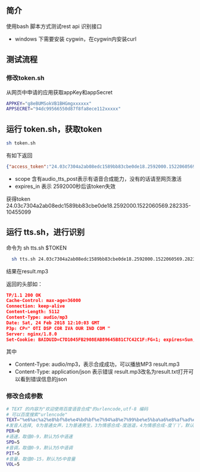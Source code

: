 ## 简介

使用bash 脚本方式测试rest api 识别接口

- windows 下需要安装 cygwin，在cygwin内安装curl



## 测试流程

### 修改token.sh

从网页中申请的应用获取appKey和appSecret

```bash
APPKEY="g8eBUMSokVB1BHGmgxxxxxx"
APPSECRET="94dc99566550d87f8fa8ece112xxxxx"
```



## 运行 token.sh，获取token
```bash
sh token.sh
```
有如下返回

```json
{"access_token":"24.03c7304a2ab08edc1589bb83cbe0de18.2592000.1522060569.282335-10455099","session_key":"9mzdCyse3JwGR1cK\/XAkMMXTp7D7mQ+9ulfLpycoWHOuZQBmQtPSE9MnAF6kUNqDnAgnaoyjP\/qkYgtciDo9PKgyozlbIw==","scope":"public audio_voice_assistant_get audio_tts_post wise_adapt lebo_resource_base lightservice_public hetu_basic lightcms_map_poi kaidian_kaidian ApsMisTest_Test\u6743\u9650 vis-classify_flower bnstest_fasf lpq_\u5f00\u653e cop_helloScope ApsMis_fangdi_permission","refresh_token":"25.f54659f694f686cf574f8723d48cbe4d.315360000.1834828569.282335-10455099","session_secret":"e730778e4d239a4811ba6424556ef701","expires_in":2592000}
```

- scope 含有audio_tts_post表示有语音合成能力，没有的话请至网页激活
- expires_in 表示 2592000秒后该token失效

获得token  24.03c7304a2ab08edc1589bb83cbe0de18.2592000.1522060569.282335-10455099


## 运行 tts.sh，进行识别

命令为 sh tts.sh $TOKEN
```bash
  sh tts.sh 24.03c7304a2ab08edc1589bb83cbe0de18.2592000.1522060569.282335-10455099
```

结果在result.mp3

返回的头部如：

```json
TP/1.1 200 OK
Cache-Control: max-age=36000
Connection: keep-alive
Content-Length: 5112
Content-Type: audio/mp3
Date: Sat, 24 Feb 2018 12:10:03 GMT
P3p: CP=" OTI DSP COR IVA OUR IND COM "
Server: nginx/1.8.0
Set-Cookie: BAIDUID=C7D1045FB2908EAB89645B81C7C42C1F:FG=1; expires=Sun, 24-Feb-19 12:10:03 GMT; max-age=31536000; path=/; domain=.baidu.com; version=1


```

其中

- Content-Type: audio/mp3，表示合成成功，可以播放MP3 result.mp3
- Content-Type: application/json 表示错误  result.mp3改名为result.txt打开可以看到错误信息的json

### 修改合成参数

```bash
# TEXT 的内容为"欢迎使用百度语音合成"的urlencode,utf-8 编码
# 可以百度搜索"urlencode" 
TEXT="%e6%ac%a2%e8%bf%8e%e4%bd%bf%e7%94%a8%e7%99%be%e5%ba%a6%e8%af%ad%e9%9f%b3%e5%90%88%e6%88%90"
#发音人选择, 0为普通女声，1为普通男生，3为情感合成-度逍遥，4为情感合成-度丫丫，默认为普通女声
PER=0
#语速，取值0-9，默认为5中语速
SPD=5
#音调，取值0-9，默认为5中语调
PIT=5
#音量，取值0-15，默认为5中音量
VOL=5

```


